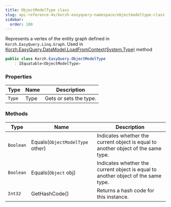 ```yaml
---
title: ObjectModelType class
slug: api-reference-4x/korzh-easyquery-namespace/objectmodeltype-class
sidebar:
  order: 100
---
```


Represents a vertex of the entity graph defined in `Korzh.EasyQuery.Linq.Graph`.  Used in [Korzh.EasyQuery.DataModel.LoadFromContext(System.Type)](/easyquery/docs/api-reference-4x/korzh-easyquery-namespace/datamodel-class) method
```csharp
public class Korzh.EasyQuery.ObjectModelType
    : IEquatable<ObjectModelType>

```

### Properties

| Type | Name | Description | 
| --- | --- | --- | 
| `Type` | Type | Gets or sets the type. | 


### Methods

| Type | Name | Description | 
| --- | --- | --- | 
| `Boolean` | Equals(`ObjectModelType` other) | Indicates whether the current object is equal to another object of the same type. | 
| `Boolean` | Equals(`Object` obj) | Indicates whether the current object is equal to another object of the same type. | 
| `Int32` | GetHashCode() | Returns a hash code for this instance. |
